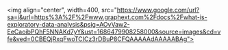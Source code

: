 <img align="center", width=400, src="https://www.google.com/url?sa=i&url=https%3A%2F%2Fwww.graphext.com%2Fdocs%2Fwhat-is-exploratory-data-analysis&psig=AOvVaw2-EeCaoibPQhF5NNAKd7yY&ust=1686479908258000&source=images&cd=vfe&ved=0CBEQjRxqFwoTCICz3rDBuP8CFQAAAAAdAAAAABAg">
